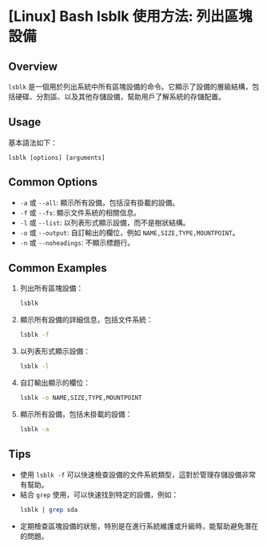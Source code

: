 # [Linux] Bash lsblk 使用方法: 列出區塊設備

## Overview
`lsblk` 是一個用於列出系統中所有區塊設備的命令。它顯示了設備的層級結構，包括硬碟、分割區、以及其他存儲設備，幫助用戶了解系統的存儲配置。

## Usage
基本語法如下：
```
lsblk [options] [arguments]
```

## Common Options
- `-a` 或 `--all`: 顯示所有設備，包括沒有掛載的設備。
- `-f` 或 `--fs`: 顯示文件系統的相關信息。
- `-l` 或 `--list`: 以列表形式顯示設備，而不是樹狀結構。
- `-o` 或 `--output`: 自訂輸出的欄位，例如 `NAME,SIZE,TYPE,MOUNTPOINT`。
- `-n` 或 `--noheadings`: 不顯示標題行。

## Common Examples
1. 列出所有區塊設備：
   ```bash
   lsblk
   ```

2. 顯示所有設備的詳細信息，包括文件系統：
   ```bash
   lsblk -f
   ```

3. 以列表形式顯示設備：
   ```bash
   lsblk -l
   ```

4. 自訂輸出顯示的欄位：
   ```bash
   lsblk -o NAME,SIZE,TYPE,MOUNTPOINT
   ```

5. 顯示所有設備，包括未掛載的設備：
   ```bash
   lsblk -a
   ```

## Tips
- 使用 `lsblk -f` 可以快速檢查設備的文件系統類型，這對於管理存儲設備非常有幫助。
- 結合 `grep` 使用，可以快速找到特定的設備，例如：
  ```bash
  lsblk | grep sda
  ```
- 定期檢查區塊設備的狀態，特別是在進行系統維護或升級時，能幫助避免潛在的問題。